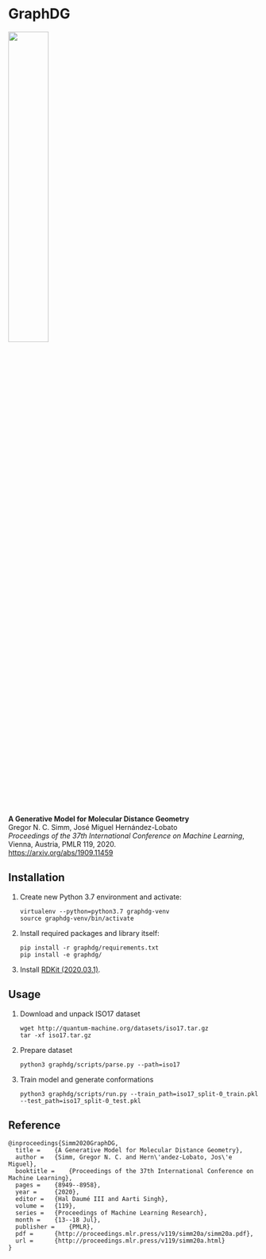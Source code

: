 # GraphDG

<img src="resources/confs.png" width="40%">

**A Generative Model for Molecular Distance Geometry**<br>
Gregor N. C. Simm, José Miguel Hernández-Lobato <br>
*Proceedings of the 37th International Conference on Machine Learning*, Vienna, Austria, PMLR 119, 2020.<br>
https://arxiv.org/abs/1909.11459

## Installation

1. Create new Python 3.7 environment and activate:
   ```text
   virtualenv --python=python3.7 graphdg-venv
   source graphdg-venv/bin/activate
   ```

2. Install required packages and library itself:
   ```text
   pip install -r graphdg/requirements.txt
   pip install -e graphdg/
   ```

3. Install [RDKit (2020.03.1)](https://www.rdkit.org/docs/Install.html).

## Usage

1. Download and unpack ISO17 dataset
   ```text
   wget http://quantum-machine.org/datasets/iso17.tar.gz
   tar -xf iso17.tar.gz 
   ```

2. Prepare dataset
   ```text
   python3 graphdg/scripts/parse.py --path=iso17
   ```

3. Train model and generate conformations
   ```text
   python3 graphdg/scripts/run.py --train_path=iso17_split-0_train.pkl --test_path=iso17_split-0_test.pkl
   ```

## Reference

```text
@inproceedings{Simm2020GraphDG,
  title = 	 {A Generative Model for Molecular Distance Geometry},
  author = 	 {Simm, Gregor N. C. and Hern\'andez-Lobato, Jos\'e Miguel},
  booktitle = 	 {Proceedings of the 37th International Conference on Machine Learning},
  pages = 	 {8949--8958},
  year = 	 {2020},
  editor = 	 {Hal Daumé III and Aarti Singh},
  volume = 	 {119},
  series = 	 {Proceedings of Machine Learning Research},
  month = 	 {13--18 Jul},
  publisher =    {PMLR},
  pdf = 	 {http://proceedings.mlr.press/v119/simm20a/simm20a.pdf},
  url = 	 {http://proceedings.mlr.press/v119/simm20a.html}
}
```

